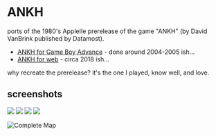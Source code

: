 # ANKH

ports of the 1980's AppleIIe prerelease of the game "ANKH" (by David VanBrink published by Datamost).  

 * [ANKH for Game Boy Advance](GameBoyAdvance) - done around 2004-2005 ish...
 * [ANKH for web](Web) - circa 2018 ish...

why recreate the prerelease?  it's the one I played, know well, and love.

## screenshots

![](reference/screenshots/64rooms.an.adventure.in.the.metareal.world.png)
![](reference/screenshots/room1x1.png)
![](reference/screenshots/this.is.a.preliminary.version.png)
![](reference/art/2767440-ankh_apple_ii_1_1.jpg)

![ [Complete Map](reference/map/ankhmap.jpg) ](reference/map/ankhmap-placement.gif)
